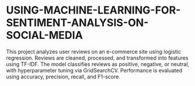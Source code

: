 # USING-MACHINE-LEARNING-FOR-SENTIMENT-ANALYSIS-ON-SOCIAL-MEDIA
This project analyzes user reviews on an e-commerce site using logistic regression. Reviews are cleaned, processed, and transformed into features using TF-IDF. The model classifies reviews as positive, negative, or neutral, with hyperparameter tuning via GridSearchCV. Performance is evaluated using accuracy, precision, recall, and F1-score.
